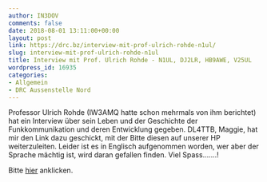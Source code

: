 ```yaml
---
author: IN3DOV
comments: false
date: 2018-08-01 13:11:00+00:00
layout: post
link: https://drc.bz/interview-mit-prof-ulrich-rohde-n1ul/
slug: interview-mit-prof-ulrich-rohde-n1ul
title: Interview mit Prof. Ulrich Rohde - N1UL, DJ2LR, HB9AWE, V25UL
wordpress_id: 16935
categories:
- Allgemein
- DRC Aussenstelle Nord
---
```


Professor Ulrich Rohde (IW3AMQ hatte schon mehrmals von ihm berichtet) hat ein Interview über sein Leben und der Geschichte der Funkkommunikation und deren Entwicklung gegeben. DL4TTB, Maggie, hat mir den Link dazu geschickt, mit der Bitte diesen auf unserer HP weiterzuleiten. Leider ist es in Englisch aufgenommen worden, wer aber der Sprache mächtig ist, wird daran gefallen finden. Viel Spass.......!


Bitte [hier](https://forums.qrz.com/index.php?threads/qso-today-interview-with-dr-ulrich-rohde-n1ul.622176/) anklicken.


